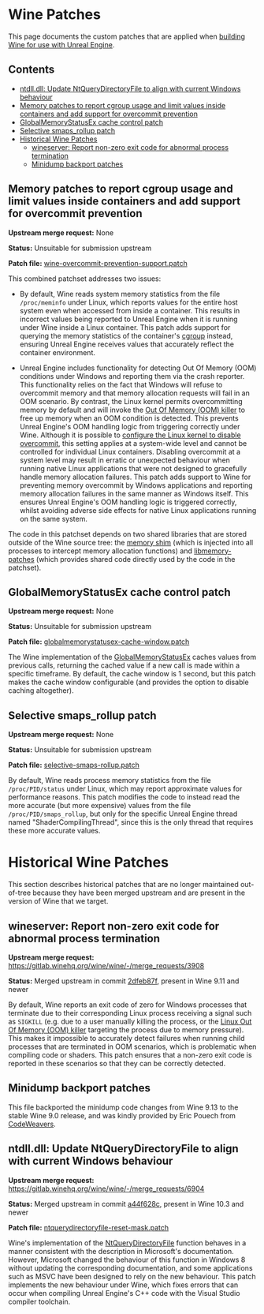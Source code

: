 # Wine Patches

This page documents the custom patches that are applied when [building Wine for use with Unreal Engine](../README.md#building-a-patched-version-of-wine).


## Contents

- [ntdll.dll: Update NtQueryDirectoryFile to align with current Windows behaviour](#ntdlldll-update-ntquerydirectoryfile-to-align-with-current-windows-behaviour)
- [Memory patches to report cgroup usage and limit values inside containers and add support for overcommit prevention](#memory-patches-to-report-cgroup-usage-and-limit-values-inside-containers-and-add-support-for-overcommit-prevention)
- [GlobalMemoryStatusEx cache control patch](#globalmemorystatusex-cache-control-patch)
- [Selective smaps_rollup patch](#selective-smaps_rollup-patch)
- [Historical Wine Patches](#historical-wine-patches)
    - [wineserver: Report non-zero exit code for abnormal process termination](#wineserver-report-non-zero-exit-code-for-abnormal-process-termination)
    - [Minidump backport patches](#minidump-backport-patches)


## Memory patches to report cgroup usage and limit values inside containers and add support for overcommit prevention

**Upstream merge request:** None

**Status:** Unsuitable for submission upstream

**Patch file:** [wine-overcommit-prevention-support.patch](../patches/wine-overcommit-prevention-support.patch)

This combined patchset addresses two issues:

- By default, Wine reads system memory statistics from the file `/proc/meminfo` under Linux, which reports values for the entire host system even when accessed from inside a container. This results in incorrect values being reported to Unreal Engine when it is running under Wine inside a Linux container. This patch adds support for querying the memory statistics of the container's [cgroup](https://www.kernel.org/doc/Documentation/cgroup-v2.txt) instead, ensuring Unreal Engine receives values that accurately reflect the container environment.

- Unreal Engine includes functionality for detecting Out Of Memory (OOM) conditions under Windows and reporting them via the crash reporter. This functionality relies on the fact that Windows will refuse to overcommit memory and that memory allocation requests will fail in an OOM scenario. By contrast, the Linux kernel permits overcommitting memory by default and will invoke the [Out Of Memory (OOM) killer](https://www.kernel.org/doc/gorman/html/understand/understand016.html) to free up memory when an OOM condition is detected. This prevents Unreal Engine's OOM handling logic from triggering correctly under Wine. Although it is possible to [configure the Linux kernel to disable overcommit](https://www.kernel.org/doc/Documentation/vm/overcommit-accounting), this setting applies at a system-wide level and cannot be controlled for individual Linux containers. Disabling overcommit at a system level may result in erratic or unexpected behaviour when running native Linux applications that were not designed to gracefully handle memory allocation failures. This patch adds support to Wine for preventing memory overcommit by Windows applications and reporting memory allocation failures in the same manner as Windows itself. This ensures Unreal Engine's OOM handling logic is triggered correctly, whilst avoiding adverse side effects for native Linux applications running on the same system.

The code in this patchset depends on two shared libraries that are stored outside of the Wine source tree: the [memory shim](../memory-shim/) (which is injected into all processes to intercept memory allocation functions) and [libmemory-patches](../libmemory-patches/) (which provides shared code directly used by the code in the patchset).


## GlobalMemoryStatusEx cache control patch

**Upstream merge request:** None

**Status:** Unsuitable for submission upstream

**Patch file:** [globalmemorystatusex-cache-window.patch](../patches/globalmemorystatusex-cache-window.patch)

The Wine implementation of the [GlobalMemoryStatusEx](https://learn.microsoft.com/en-us/windows/win32/api/sysinfoapi/nf-sysinfoapi-globalmemorystatusex) caches values from previous calls, returning the cached value if a new call is made within a specific timeframe. By default, the cache window is 1 second, but this patch makes the cache window configurable (and provides the option to disable caching altogether).


## Selective smaps_rollup patch

**Upstream merge request:** None

**Status:** Unsuitable for submission upstream

**Patch file:** [selective-smaps-rollup.patch](../patches/selective-smaps-rollup.patch)

By default, Wine reads process memory statistics from the file `/proc/PID/status` under Linux, which may report approximate values for performance reasons. This patch modifies the code to instead read the more accurate (but more expensive) values from the file `/proc/PID/smaps_rollup`, but only for the specific Unreal Engine thread named "ShaderCompilingThread", since this is the only thread that requires these more accurate values.


# Historical Wine Patches

This section describes historical patches that are no longer maintained out-of-tree because they have been merged upstream and are present in the version of Wine that we target.


## wineserver: Report non-zero exit code for abnormal process termination

**Upstream merge request:** <https://gitlab.winehq.org/wine/wine/-/merge_requests/3908>

**Status:** Merged upstream in commit [2dfeb87f](https://gitlab.winehq.org/wine/wine/-/commit/2dfeb87f410a49dcf0a40d9f81315122b529fa06), present in Wine 9.11 and newer

By default, Wine reports an exit code of zero for Windows processes that terminate due to their corresponding Linux process receiving a signal such as `SIGKILL` (e.g. due to a user manually killing the process, or the [Linux Out Of Memory (OOM) killer](https://www.kernel.org/doc/gorman/html/understand/understand016.html) targeting the process due to memory pressure). This makes it impossible to accurately detect failures when running child processes that are terminated in OOM scenarios, which is problematic when compiling code or shaders. This patch ensures that a non-zero exit code is reported in these scenarios so that they can be correctly detected.


## Minidump backport patches

This file backported the minidump code changes from Wine 9.13 to the stable Wine 9.0 release, and was kindly provided by Eric Pouech from [CodeWeavers](https://www.codeweavers.com/).


## ntdll.dll: Update NtQueryDirectoryFile to align with current Windows behaviour

**Upstream merge request:** <https://gitlab.winehq.org/wine/wine/-/merge_requests/6904>

**Status:** Merged upstream in commit [a44f628c](https://gitlab.winehq.org/wine/wine/-/commit/a44f628c0a604bc25c032a962e23916656baa724), present in Wine 10.3 and newer

**Patch file:** [ntquerydirectoryfile-reset-mask.patch](../patches/ntquerydirectoryfile-reset-mask.patch)

Wine's implementation of the [NtQueryDirectoryFile](https://learn.microsoft.com/en-us/windows-hardware/drivers/ddi/ntifs/nf-ntifs-ntquerydirectoryfile) function behaves in a manner consistent with the description in Microsoft's documentation. However, Microsoft changed the behaviour of this function in Windows 8 without updating the corresponding documentation, and some applications such as MSVC have been designed to rely on the new behaviour. This patch implements the new behaviour under Wine, which fixes errors that can occur when compiling Unreal Engine's C++ code with the Visual Studio compiler toolchain.

